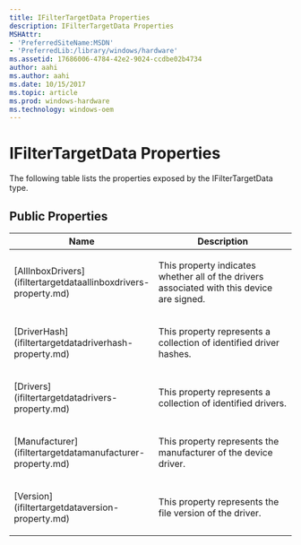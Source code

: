 ```yaml
---
title: IFilterTargetData Properties
description: IFilterTargetData Properties
MSHAttr:
- 'PreferredSiteName:MSDN'
- 'PreferredLib:/library/windows/hardware'
ms.assetid: 17686006-4784-42e2-9024-ccdbe02b4734
author: aahi
ms.author: aahi
ms.date: 10/15/2017
ms.topic: article
ms.prod: windows-hardware
ms.technology: windows-oem
---
```


# IFilterTargetData Properties


The following table lists the properties exposed by the IFilterTargetData type.

## <span id="Public_Properties"></span><span id="public_properties"></span><span id="PUBLIC_PROPERTIES"></span>Public Properties


<table>
<colgroup>
<col width="50%" />
<col width="50%" />
</colgroup>
<thead>
<tr class="header">
<th>Name</th>
<th>Description</th>
</tr>
</thead>
<tbody>
<tr class="odd">
<td><p>[AllInboxDrivers](ifiltertargetdataallinboxdrivers-property.md)</p></td>
<td><p>This property indicates whether all of the drivers associated with this device are signed.</p></td>
</tr>
<tr class="even">
<td><p>[DriverHash](ifiltertargetdatadriverhash-property.md)</p></td>
<td><p>This property represents a collection of identified driver hashes.</p></td>
</tr>
<tr class="odd">
<td><p>[Drivers](ifiltertargetdatadrivers-property.md)</p></td>
<td><p>This property represents a collection of identified drivers.</p></td>
</tr>
<tr class="even">
<td><p>[Manufacturer](ifiltertargetdatamanufacturer-property.md)</p></td>
<td><p>This property represents the manufacturer of the device driver.</p></td>
</tr>
<tr class="odd">
<td><p>[Version](ifiltertargetdataversion-property.md)</p></td>
<td><p>This property represents the file version of the driver.</p></td>
</tr>
</tbody>
</table>

 

 

 






